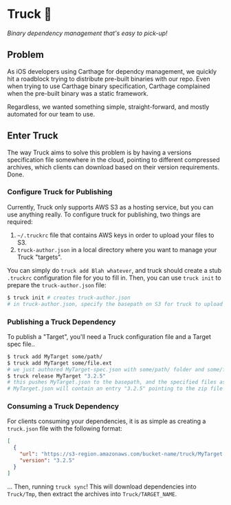 # Truck :truck:
_Binary dependency management that's easy to pick-up!_

## Problem

As iOS developers using Carthage for dependcy management, we quickly hit a roadblock trying to distribute pre-built binaries with our repo. Even when trying to use Carthage binary specification, Carthage complained when the pre-built binary was a static framework.

Regardless, we wanted something simple, straight-forward, and mostly automated for our team to use.

## Enter Truck

The way Truck aims to solve this problem is by having a versions specification file somewhere in the cloud, pointing to different compressed archives, which clients can download based on their version requirements. Done.

### Configure Truck for Publishing

Currently, Truck only supports AWS S3 as a hosting service, but you can use anything really. To configure truck for publishing, two things are required:

1. `~/.truckrc` file that contains AWS keys in order to upload your files to S3.
2. `truck-author.json` in a local directory where you want to manage your Truck "targets".

You can simply do `truck add Blah whatever`, and truck should create a stub `.truckrc` configuration file for you to fill in. Then, you can use `truck init` to prepare the `truck-author.json` file:

```sh
$ truck init # creates truck-author.json
# in truck-author.json, specify the basepath on S3 for truck to upload to (e.g. bucket-name/truck)
```

### Publishing a Truck Dependency

To publish a "Target", you'll need a Truck configuration file and a Target spec file..

```sh
$ truck add MyTarget some/path/
$ truck add MyTarget some/file.ext
# we just authored MyTarget-spec.json with some/path/ folder and some/file.ext
$ truck release MyTarget "3.2.5"
# this pushes MyTarget.json to the basepath, and the specified files as a zip to some predefined path
# MyTarget.json will contain an entry "3.2.5" pointing to the zip file location for clients to download
```

### Consuming a Truck Dependency

For clients consuming your dependencies, it is as simple as creating a `truck.json` file with the following format:

```json
[
  {
    "url": "https://s3-region.amazonaws.com/bucket-name/truck/MyTarget.json",
    "version": "3.2.5"
  }
]
```

... Then, running `truck sync`!
This will download dependencies into `Truck/Tmp`, then extract the archives into `Truck/TARGET_NAME`.

